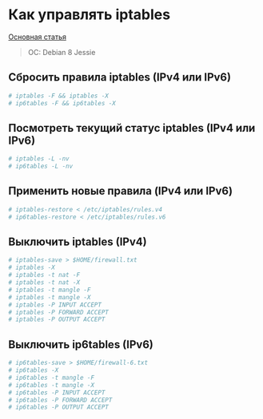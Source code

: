 # Как управлять iptables

[Основная статья](https://nesterof.com/2017/05/15/how-to-manage-iptables/)

> OC: Debian 8 Jessie

## Сбросить правила iptables (IPv4 или IPv6)

```bash
# iptables -F && iptables -X
# ip6tables -F && ip6tables -X
```

## Посмотреть текущий статус iptables (IPv4 или IPv6)

```bash
# iptables -L -nv
# ip6tables -L -nv
```

## Применить новые правила (IPv4 или IPv6)

```bash
# iptables-restore < /etc/iptables/rules.v4
# ip6tables-restore < /etc/iptables/rules.v6
```

## Выключить iptables (IPv4)

```bash
# iptables-save > $HOME/firewall.txt
# iptables -X
# iptables -t nat -F
# iptables -t nat -X
# iptables -t mangle -F
# iptables -t mangle -X
# iptables -P INPUT ACCEPT
# iptables -P FORWARD ACCEPT
# iptables -P OUTPUT ACCEPT
```

## Выключить ip6tables (IPv6)

```bash
# ip6tables-save > $HOME/firewall-6.txt
# ip6tables -X
# ip6tables -t mangle -F
# ip6tables -t mangle -X
# ip6tables -P INPUT ACCEPT
# ip6tables -P FORWARD ACCEPT
# ip6tables -P OUTPUT ACCEPT
```